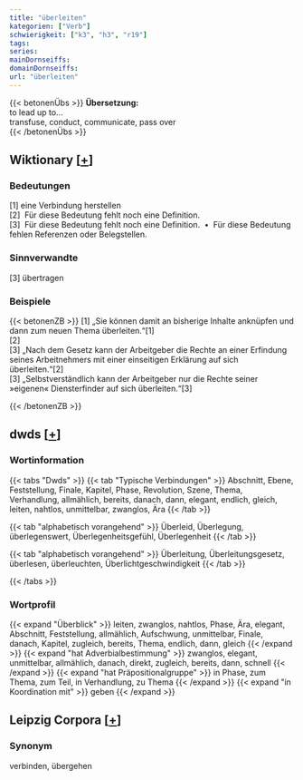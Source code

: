 ```yaml
---
title: "überleiten"
kategorien: ["Verb"]
schwierigkeit: ["k3", "h3", "r19"]
tags:
series:
mainDornseiffs:
domainDornseiffs:
url: "überleiten"
---
```


{{< betonenÜbs >}}
**Übersetzung:**  
to lead up to...  
transfuse, conduct, communicate, pass  over  
{{< /betonenÜbs >}}

## Wiktionary [[+](https://de.wiktionary.org/wiki/überleiten)]

### Bedeutungen
[1] eine Verbindung herstellen  
[2]  Für diese Bedeutung fehlt noch eine Definition.  
[3]  Für diese Bedeutung fehlt noch eine Definition.   •  Für diese Bedeutung fehlen Referenzen oder Belegstellen.  

### Sinnverwandte
[3] übertragen  

### Beispiele
{{< betonenZB >}}
[1] „Sie können damit an bisherige Inhalte anknüpfen und dann zum neuen Thema überleiten.“[1]  
[2]  
[3] „Nach dem Gesetz kann der Arbeitgeber die Rechte an einer Erfindung seines Arbeitnehmers mit einer einseitigen Erklärung auf sich überleiten.“[2]  
[3] „Selbstverständlich kann der Arbeitgeber nur die Rechte seiner »eigenen« Diensterfinder auf sich überleiten.“[3]  

{{< /betonenZB >}}


## dwds [[+](https://www.dwds.de/wb/überleiten)]

### Wortinformation
{{< tabs "Dwds" >}}
{{< tab "Typische Verbindungen" >}}
Abschnitt, Ebene, Feststellung, Finale, Kapitel, Phase, Revolution, Szene, Thema, Verhandlung, allmählich, bereits, danach, dann, elegant, endlich, gleich, leiten, nahtlos, unmittelbar, zwanglos, Ära
{{< /tab >}}

{{< tab "alphabetisch vorangehend" >}}
Überleid, Überlegung, überlegenswert, Überlegenheitsgefühl, Überlegenheit
{{< /tab >}}

{{< tab "alphabetisch vorangehend" >}}
Überleitung, Überleitungsgesetz, überlesen, überleuchten, Überlichtgeschwindigkeit
{{< /tab >}}

{{< /tabs >}}

### Wortprofil
{{< expand "Überblick" >}} leiten, zwanglos, nahtlos, Phase, Ära, elegant, Abschnitt, Feststellung, allmählich, Aufschwung, unmittelbar, Finale, danach, Kapitel, zugleich, bereits, Thema, endlich, dann, gleich {{< /expand >}}
{{< expand "hat Adverbialbestimmung" >}} zwanglos, elegant, unmittelbar, allmählich, danach, direkt, zugleich, bereits, dann, schnell {{< /expand >}}
{{< expand "hat Präpositionalgruppe" >}} in Phase, zum Thema, zum Teil, in Verhandlung, zu Thema {{< /expand >}}
{{< expand "in Koordination mit" >}} geben {{< /expand >}}

## Leipzig Corpora [[+](https://corpora.uni-leipzig.de/en/res?word=überleiten&corpusId=deu_newscrawl-public_2018)]


### Synonym
verbinden, übergehen

